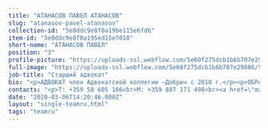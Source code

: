 ```yaml
---
title: "АТАНАСОВ ПАВЕЛ АТАНАСОВ"
slug: "atanasov-pavel-atanasov"
collection-id: "5e8ddc9e8f0a19be115e6fd6"
item-id: "5e8ddc9e8f0a195ed15e7010"
short-name: "АТАНАСОВ ПАВЕЛ"
position: "3"
profile-picture: "https://uploads-ssl.webflow.com/5e60f275dcb1b6b707e29886/5e60f2ecafff65e14d9b9afe_5e52e2ac33d368c1d43b4448_5ca391f1db5d2e0cf3ea75b0_Atanasov_Small.jpeg"
full-image: "https://uploads-ssl.webflow.com/5e60f275dcb1b6b707e29886/5e60f2ecafff65c9939b9aff_5e52e2ac33d368967c3b4447_5ca391ec50cb2eab2121f166_Atanasov.jpeg"
job-title: "Старший адвокат"
bio: "<p>АДВОКАТ член Адвокатской коллегии –Добрич с 2010 г.</p><p>ОБРАЗОВАНИЕ:Софийский Университет «Св. Климент Охридски»дипломировался: в 2008 г.приобрел правоспособность: в 2009 г.</p><p>ОБЛАСТИ ПРАКТИКИ:Гражданское право, административное право, телекоммуникационное право, авторскоеправо, процессуальное представительство в суде и арбитраже.</p>"
contacts: "<p>T: +359 58 605 166<br>M: +359 887 171 498<br><a href=\"mailto:atanasov@kantora.bg\">ATANASOV@KANTORA.BG</a><br>SKYPE:&nbsp;ADVOKAT_PAVEL_ATANASOV</p>"
date: "2020-03-06T14:20:46.000Z"
layout: "single-teamru.html"
tags: "teamru"
---
```



